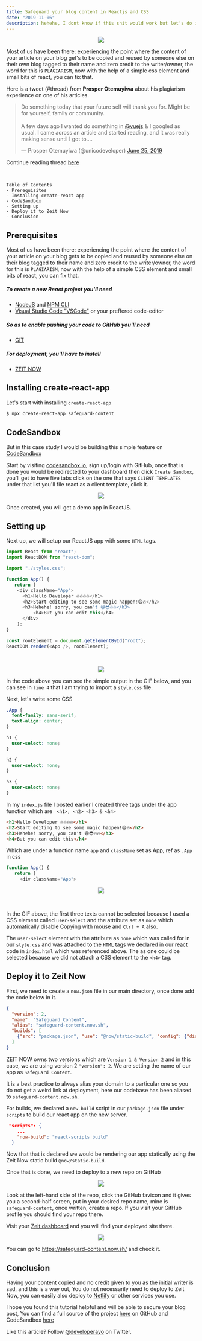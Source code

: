 ```yaml
---
title: Safeguard your blog content in Reactjs and CSS
date: "2019-11-06"
description: hehehe, I dont know if this shit would work but let's do it!! Curious about how to safeguard your blog content in your ReactJS app using CSS? You are about to find out!
---
```


<p align="center"><img src="https://res.cloudinary.com/developerayo/image/upload/v1573003584/Safeguard_your_blog_content_in_Reactjs_and_CSS.png"></p>

Most of us have been there: experiencing the point where the content of your article on your blog get's to be copied and reused by someone else on their own blog tagged to their name and zero credit to the writer/owner, the word for this is `PLAGIARISM`, now with the help of a simple css element and small bits of react, you can fix that.

Here is a tweet (#thread) from <b>Prosper Otemuyiwa</b> about his plagiarism experience on one of his articles.

<blockquote class="twitter-tweet" data-theme="light"><p lang="en" dir="ltr">Do something today that your future self will thank you for. Might be for yourself, family or community.<br><br>A few days ago I wanted do something in <a href="https://twitter.com/vuejs?ref_src=twsrc%5Etfw">@vuejs</a> &amp; I googled as usual. I came across an article and started reading, and it was really making sense until I got to....</p>&mdash; Prosper Otemuyiwa (@unicodeveloper) <a href="https://twitter.com/unicodeveloper/status/1143535311303000064?ref_src=twsrc%5Etfw">June 25, 2019</a></blockquote> <script async src="https://platform.twitter.com/widgets.js" charset="utf-8"></script>

Continue reading thread [here](https://twitter.com/unicodeveloper/status/1143535311303000064)

<br>

```
Table of Contents
- Prerequisites
- Installing create-react-app
- CodeSandbox
- Setting up
- Deploy it to Zeit Now
- Conclusion
```

## Prerequisites

Most of us have been there: experiencing the point where the content of your article on your blog gets to be copied and reused by someone else on their blog tagged to their name and zero credit to the writer/owner, the word for this is `PLAGIARISM`, now with the help of a simple CSS element and small bits of react, you can fix that.

##### To create a new React project you'll need
- [NodeJS](https://nodejs.org/en/) and [NPM CLI](https://docs.npmjs.com/) 
- [Visual Studio Code "VSCode"](https://code.visualstudio.com/download) or your preffered code-editor

##### So as to enable pushing your code to GitHub you'll need
- [GIT](https://git-scm.com/downloads)

##### For deployment, you'll have to install

- [ZEIT NOW](https://zeit.co/docs/now-cli/)


## Installing create-react-app
Let's start with installing `create-react-app`

```bash
$ npx create-react-app safeguard-content
```

## CodeSandbox

But in this case study I would be building this simple feature on [CodeSandbox](https://codesandbox.io)

Start by visiting [codesandbox.io](https://codesandbox.io), sign up/login with GitHub, once that is done you would be redirected to your dashboard then click `Create Sandbox`, you'll get to have five tabs click on the one that says `CLIENT TEMPLATES` under that list you'll file react as a client template, click it.

<p align="center"><img src="https://res.cloudinary.com/developerayo/image/upload/v1573000789/safe1.png"></p>

Once created, you will get a demo app in ReactJS.

## Setting up

Next up, we will setup our ReactJS app with some `HTML` tags.

```js
import React from "react";
import ReactDOM from "react-dom";

import "./styles.css";

function App() {
   return (
	<div className="App">
	  <h1>Hello Developer 🔥🔥🔥🔥</h1>
	  <h2>Start editing to see some magic happen!😄🔥</h2>
	  <h3>Hehehe! sorry, you can't 😅😎🔥🔥</h3>
          <h4>But you can edit this</h4>
      </div>
	);
}

const rootElement = document.getElementById("root");
ReactDOM.render(<App />, rootElement);
```
<br>

<p align="center"><img src="https://res.cloudinary.com/developerayo/image/upload/v1572995248/gif1.gif"></p>



In the code above you can see the simple output in the GIF below, and you can see in `line 4` that I am trying to import a `style.css` file.

Next, let's write some CSS

```css
.App {
  font-family: sans-serif;
  text-align: center;
}

h1 {
  user-select: none;
}

h2 {
  user-select: none;
}

h3 {
  user-select: none;
}
```

In my `index.js` file I posted earlier I created three tags under the app function which are ` <h1>, <h2> <h3> & <h4>`

```html
<h1>Hello Developer 🔥🔥🔥🔥</h1>
<h2>Start editing to see some magic happen!😄🔥</h2>
<h3>Hehehe! sorry, you can't 😅😎🔥🔥</h3>
<h4>But you can edit this</h4>
```

Which are under a function name `app` and `className` set as App, ref as `.App` in css

```js
function App() {
   return (
     <div className="App">
```
<p align="center"><img src="https://res.cloudinary.com/developerayo/image/upload/v1572997195/chrome-capture.gif"></p>

<br>

In the GIF above, the first three texts cannot be selected because I used a CSS element called `user-select` and the attribute set as `none` which automatically disable Copying with mouse and `Ctrl + A` also. 

The `user-select` element with the attribute as `none` which was called for in our `style.css` and was attached to the `HTML` tags we declared in our react code in `index.html` which was referenced above. The as one could be selected because we did not attach a CSS element to the `<h4>` tag.

## Deploy it to Zeit Now

First, we need to create a `now.json` file in our main directory, once done add the code below in it.

```json
{
  "version": 2,
  "name": "Safeguard Content",
  "alias": "safeguard-content.now.sh",
  "builds": [
    {"src": "package.json", "use": "@now/static-build", "config": {"distDir": "build"}}
  ]
} 
```

ZEIT NOW owns two versions which are `Version 1 & Version 2` and in this case, we are using version 2 `"version": 2`. We are setting the name of our app as `Safeguard Content`.

It is a best practice to always alias your domain to a particular one so you do not get a weird link at deployment, here our codebase has been aliased to `safeguard-content.now.sh`. 

For builds, we declared a `now-build` script in our `package.json` file under `scripts` to build our react app on the new server.

```json
 "scripts": {
    ...
    "now-build": "react-scripts build"
  }
```

Now that that is declared we would be rendering our app statically using the Zeit Now static build `@now/static-build`.

Once that is done, we need to deploy to a new repo on GitHub

<p align="center"><img src="https://res.cloudinary.com/developerayo/image/upload/v1572998837/safe2.png"></p>

Look at the left-hand side of the repo, click the GitHub favicon and it gives you a second-half screen, put in your desired repo name, mine is `safeguard-content`, once written, create a repo. If you visit your GitHub profile you should find your repo there.

Visit your [Zeit dashboard](https://zeit.co/dashboard) and you will find your deployed site there. 

<p align="center"><img src="https://res.cloudinary.com/developerayo/image/upload/v1572999390/now.png"></p>


You can go to https://safeguard-content.now.sh/ and check it.

## Conclusion

Having your content copied and no credit given to you as the initial writer is sad, and this is a way out, You do not necessarily need to deploy to Zeit Now, you can easily also deploy to [Netlify](https://netlify.com) or other services you use.

I hope you found this tutorial helpful and will be able to secure your blog post, You can find a full source of the project [here](https://github.com/Developerayo/safeguard-content) on GitHub and CodeSandbox [here](https://codesandbox.io/s/safeguard-content-5ut1q)

Like this article? Follow [@developerayo](https://twitter.com/developerayo) on Twitter.
